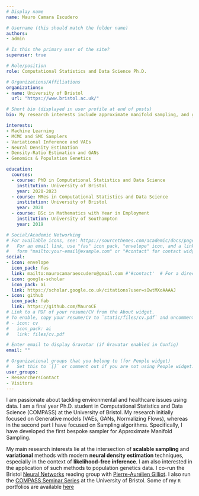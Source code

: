 ```yaml
---
# Display name
name: Mauro Camara Escudero

# Username (this should match the folder name)
authors:
- admin

# Is this the primary user of the site?
superuser: true

# Role/position
role: Computational Statistics and Data Science Ph.D.

# Organizations/Affiliations
organizations:
- name: University of Bristol
  url: "https://www.bristol.ac.uk/"

# Short bio (displayed in user profile at end of posts)
bio: My research interests include approximate manifold sampling, and generative models.

interests:
- Machine Learning
- MCMC and SMC Samplers
- Variational Inference and VAEs
- Neural Density Estimation
- Density-Ratio Estimation and GANs
- Genomics & Population Genetics

education:
  courses:
  - course: PhD in Computational Statistics and Data Science
    institution: University of Bristol
    year: 2020-2023
  - course: MRes in Computational Statistics and Data Science
    institution: University of Bristol
    year: 2020
  - course: BSc in Mathematics with Year in Employment
    institution: University of Southampton
    year: 2019

# Social/Academic Networking
# For available icons, see: https://sourcethemes.com/academic/docs/page-builder/#icons
#   For an email link, use "fas" icon pack, "envelope" icon, and a link in the
#   form "mailto:your-email@example.com" or "#contact" for contact widget.
social:
- icon: envelope
  icon_pack: fas
  link: mailto:maurocamaraescudero@gmail.com #'#contact'  # For a direct email link, use "mailto:test@example.org".
- icon: google-scholar
  icon_pack: ai
  link: https://scholar.google.co.uk/citations?user=sIwtMXoAAAAJ
- icon: github
  icon_pack: fab
  link: https://github.com/MauroCE
# Link to a PDF of your resume/CV from the About widget.
# To enable, copy your resume/CV to `static/files/cv.pdf` and uncomment the lines below.
# - icon: cv
#   icon_pack: ai
#   link: files/cv.pdf

# Enter email to display Gravatar (if Gravatar enabled in Config)
email: ""

# Organizational groups that you belong to (for People widget)
#   Set this to `[]` or comment out if you are not using People widget.
user_groups:
- ResearchersContact
- Visitors
---
```


I am passionate about tackling environmental and healthcare issues using data. I am a final year Ph.D. student in Computational Statistics and Data Science (COMPASS) at the University of Bristol. My research initially focused on Generative models (VAEs, GANs, Normalizing Flows), whereas in the second part I have focused on Sampling algorithms. Specifically, I have developed the first bespoke sampler for Approximate Manifold Sampling.

My main research interests lie at the intersection of **scalable sampling** and **variational** methods with modern **neural density estimation** techniques, especially in the context of **likelihood-free inference**. I am also interested in the application of such methods to population genetics data. I co-run the Bristol [Neural Networks](https://neuralnetworksbristol.netlify.app/) reading group with [Pierre-Aurélien Gilliot](https://research-information.bris.ac.uk/en/persons/pierre-aurelien-m-a-gilliot). I also run the [COMPASS Seminar Series](https://compass.blogs.bristol.ac.uk/compass-seminar-series/) at the University of Bristol. Some of my `R` portfolios are available [here](https://statisticalcomputingportfolio.netlify.com/)

